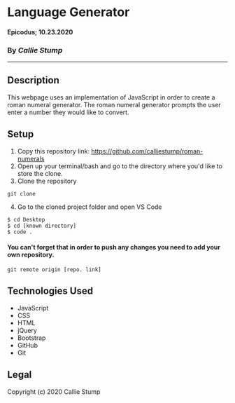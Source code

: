 # Language Generator

#### **Epicodus; 10.23.2020**

### By _Callie Stump_
---
## **Description**
This webpage uses an implementation of JavaScript in order to create a roman numeral generator. The roman numeral generator prompts the user enter a number they would like to convert.
## **Setup**
1. Copy this repository link: https://github.com/calliestump/roman-numerals
2. Open up your terminal/bash and go to the directory where you'd like to store the clone.
3. Clone the repository
```
git clone 
```
4. Go to the cloned project folder and open VS Code
```
$ cd Desktop
$ cd [known directory]
$ code .
```
#### You can't forget that in order to push any changes you need to add your own repository.
```
git remote origin [repo. link]
```
## **Technologies Used**
* JavaScript
* CSS
* HTML
* jQuery
* Bootstrap
* GitHub
* Git

## Legal
Copyright (c) 2020 Callie Stump
